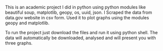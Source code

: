 This is an academic project I did in python using python modules like beautiful soup, matplotlib, geopy, os, uuid, json. I Scraped the data from data.gov website in csv form. Used it to plot graphs using the modules geopy and matplotlib.


To run the project just download the files and run it using python shell. The data will automatically be downloaded, analysed and will present you with three graphs.
